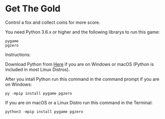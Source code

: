 # Get The Gold
Control a fox and collect coins for more score.

You need Python 3.6.x or higher and the following librarys to run this game:

    pygame
    pgzero

Instructions:

Download Python from [Here](https://www.python.org/) if you are on Windows or macOS (Python is included in most Linux Distros).

After you intall Python run this command in the command prompt if you are on Windows:

    py -mpip install pygame pgzero

If you are on macOS or a Linux Distro run this command in the Terminal:

    python3 -mpip install pygame pgzero
    
